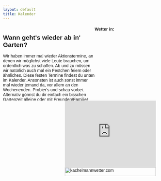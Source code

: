 ```yaml
---
layout: default
title: Kalender
---
```


<head>
    <meta charset='utf-8' />
    <link href='/packagesFullcalendar/core/main.css' rel='stylesheet' />
    <link href='/packagesFullcalendar/daygrid/main.css' rel='stylesheet' />
    <link href='/packagesFullcalendar/timegrid/main.css' rel='stylesheet' />
    <script src='/packagesFullcalendar/core/main.js'></script>
    <script src='/packagesFullcalendar/interaction/main.js'></script>
    <script src='/packagesFullcalendar/daygrid/main.js'></script>
    <script src='/packagesFullcalendar/timegrid/main.js'></script>
    <script type="text/javascript">
      document.addEventListener('DOMContentLoaded', function() {
        var calendarEl = document.getElementById('calendar');
        var calendar = new FullCalendar.Calendar(calendarEl, {
          plugins: ['interaction', 'dayGrid', 'timeGrid' ],
          header: {
          left: 'prev,next today',
          center: 'title',
          right: 'dayGridMonth,timeGridWeek,timeGridDay'
          },
      navLinks: true, // can click day/week names to navigate views
      selectable: false,
      selectMirror: true,
      select: function(arg) {
        var title = prompt('Event Title:');
        if (title) {
          calendar.addEvent({
            title: title,
            start: arg.start,
            end: arg.end,
            allDay: arg.allDay
          })
        }
        calendar.unselect()
      },
      editable: false,
      eventLimit: true, // allow "more" link when too many events
      events: '/componentsFullcalendar/json/events.json'
        });
        calendar.render();
      });
    </script>
    <style>
    body {
        margin: 40px 10px;
        padding: 0;
        font-family: Arial, Helvetica Neue, Helvetica, sans-serif;
        font-size: 14px;
    }
    #calendar {
        max-width: 900px;
        margin: 300px 0 0 0;
    }
    </style>
    <script type="text/javascript">
        $(document).ready(function(){
            $('#calendar').fullCalendar({});
            $('#calendar').fullCalendar({
                events: '/componentsFullcalendar/json/events.json'
            });
        });
</script> 
  </head>
  <body>
<div id="column" style="width:60%;height:250px;overflow:hidden;float:left;">
    <h2> Wann geht's wieder ab in' Garten?</h2>
    <p>Wir haben immer mal wieder Aktionstermine, an denen wir möglichst viele Leute brauchen, um ordentlich was zu schaffen. Ab und zu müssen wir natürlich auch mal ein Festchen feiern oder ähnliches. Diese festen Termine findest du unten im Kalender. Ansonsten ist auch sonst immer mal wieder jemand da, vor allem an den Wochenenden. Probier's und schau vorbei. Alternativ gönnst du dir einfach ein bisschen Gartenzeit alleine oder mit Freunden/Familie!</p>
    <p>Die Wettervorhersage verrät dir noch was du anziehen sölltest und jetz aber: <b>Ab in' Garten!!!</b></p>
</div>
<div id="column" style="width:300px;height:250px;overflow:hidden;float:right;">
    <div style="position:relative;top:0px;left:0px;width:300px;height:221px;">
        <iframe src="https://kachelmannwetter.com/widget/rectangle/2873759" width="300" height="221" scrolling="no" marginheight="0" frameborder="no"></iframe>
        <div style="position:absolute;top:221px;left:0px;width:300px;height:29px;"><a style="border:0px;" href="https://kachelmannwetter.com/de/" target="_blank"><img src="https://kachelmannwetter.com/images/widgets/kachelmannwetter-logo.png" alt="kachelmannwetter.com" width="300" height="29" border="0" style="border:0px;" /></a></div>
    </div>
</div>


<h4> Wetter in: </h4>
    
<div id='calendar' style="width:100%"></div> 
</body>